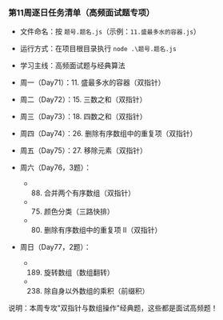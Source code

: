 ### 第11周逐日任务清单（高频面试题专项）

- 文件命名：按 `题号.题名.js`（示例：`11.盛最多水的容器.js`）
- 运行方式：在项目根目录执行 `node .\题号.题名.js`
- 学习主线：高频面试题与经典算法

- 周一（Day71）：11. 盛最多水的容器（双指针）
- 周二（Day72）：15. 三数之和（双指针）
- 周三（Day73）：18. 四数之和（双指针）
- 周四（Day74）：26. 删除有序数组中的重复项（双指针）
- 周五（Day75）：27. 移除元素（双指针）

- 周六（Day76，3题）：
  - 88. 合并两个有序数组（双指针）
  - 75. 颜色分类（三路快排）
  - 80. 删除有序数组中的重复项 II（双指针）

- 周日（Day77，2题）：
  - 189. 旋转数组（数组翻转）
  - 238. 除自身以外数组的乘积（前缀积）

说明：本周专攻"双指针与数组操作"经典题，这些都是面试高频题！

